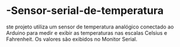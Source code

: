# -Sensor-serial-de-temperatura
ste projeto utiliza um sensor de temperatura analógico conectado ao Arduino para medir e exibir as temperaturas nas escalas Celsius e Fahrenheit. Os valores são exibidos no Monitor Serial.
